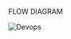 FLOW DIAGRAM

![Devops](https://user-images.githubusercontent.com/64772793/121807562-4754a600-cc72-11eb-8ab5-0cdb11d9c6fa.PNG)


